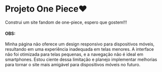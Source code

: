 <h1>Projeto One Piece❤️</h1>
<p>Construi um site fandom de one-piece, espero que gostem!!!</p>
<h4>OBS:</h4> <p>Minha página não oferece um design responsivo para dispositivos móveis, resultando em uma experiência inadequada em telas menores. A interface não foi otimizada para telas pequenas, e a navegação não é ideal em smartphones. Estou ciente dessa limitação e planejo implementar melhorias para tornar o site mais amigável para dispositivos móveis no futuro.</p>
